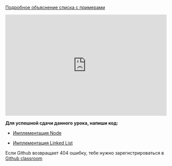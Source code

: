 <a href="https://tproger.ru/translations/linked-list-for-beginners/">Подробное объяснение списка с примерами</a>   

<iframe width="100%" height="315" src="https://www.youtube.com/embed/C9FK1pHLnhI" frameborder="0" allow="accelerometer; autoplay; encrypted-media; gyroscope; picture-in-picture" allowfullscreen></iframe>

**Для успешной сдачи данного урока, напиши код:**   

- <a href="https://github.com/alem-classroom/student-algo-1-${GITHUB_LOGIN}/tree/master/node" class="repo-button">Имплементация Node</a>   

- <a href="https://github.com/alem-classroom/student-algo-1-${GITHUB_LOGIN}/tree/master/linked-list" class="repo-button">Имплементация Linked List</a>

Если Github возвращает 404 ошибку, тебе нужно зарегистрироваться в <a href="https://classroom.github.com/a/QaSKclaO">Github classroom</a>   


